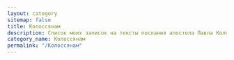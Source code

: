 ```yaml
---
layout: category
sitemap: false
title: Колоссянам
description: Список моих записок на тексты послания апостола Павла Колоссянам
category_name: Колоссянам
permalink: "/Колоссянам"
---
```

